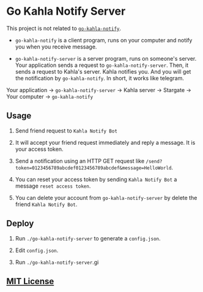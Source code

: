 # Go Kahla Notify Server

This project is not related to [`go-kahla-notify`](https://github.com/ganlvtech/go-kahla-notify).

* `go-kahla-notify` is a client program, runs on your computer and notify you when you receive message.

* `go-kahla-notify-server` is a server program, runs on someone's server. Your application sends a request to `go-kahla-notify-server`. Then, it sends a request to Kahla's server. Kahla notifies you. And you will get the notification by `go-kahla-notify`. In short, it works like telegram.

Your application -> `go-kahla-notify-server` -> Kahla server -> Stargate -> Your computer -> `go-kahla-notify`

## Usage

1. Send friend request to `Kahla Notify Bot`

2. It will accept your friend request immediately and reply a message. It is your access token.

3. Send a notification using an HTTP GET request like `/send?token=0123456789abcdef0123456789abcdef&message=HelloWorld`.

4. You can reset your access token by sending `Kahla Notify Bot` a message `reset access token`.

5. You can delete your account from `go-kahla-notify-server` by delete the friend `Kahla Notify Bot`.

## Deploy

1. Run `./go-kahla-notify-server` to generate a `config.json`.

2. Edit `config.json`.

3. Run `./go-kahla-notify-server`.gi

## [MIT License](LICENSE)
